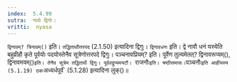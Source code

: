 ```yaml
---
index:  5.4.99
sutra:  नावो द्विगोः।
vritti:  nyasa
---
```


`द्विनावम्? त्रिनावम्()` इति। `तद्धितार्थोत्तरपद` (2.1.50) इत्यादिना द्विगुः। `द्विनावधनः` इति। द्वे नावौ धनं यस्येति बहुव्रीहौ कृते पूर्वयोः पदयोस्तेनैव सूत्रेणोत्तरपदे द्विगुः। पञ्चनावप्रियम्? इति। पूर्वेण तुल्यमेतत्? द्विनावरूप्यम्(), द्विनावमयम्()` इति। तेनैव सूत्रेम तद्धितार्थे द्विगुः। पूर्ववद्रूप्यमयटौ। 
`राजनौः` इति। षष्ठीसमासः। `पञ्चनौः` इति आर्हीयस्य (5.1.19) ठकः `अध्यर्धपूर्वं` (5.1.28) इत्यादिना लुक्()॥
